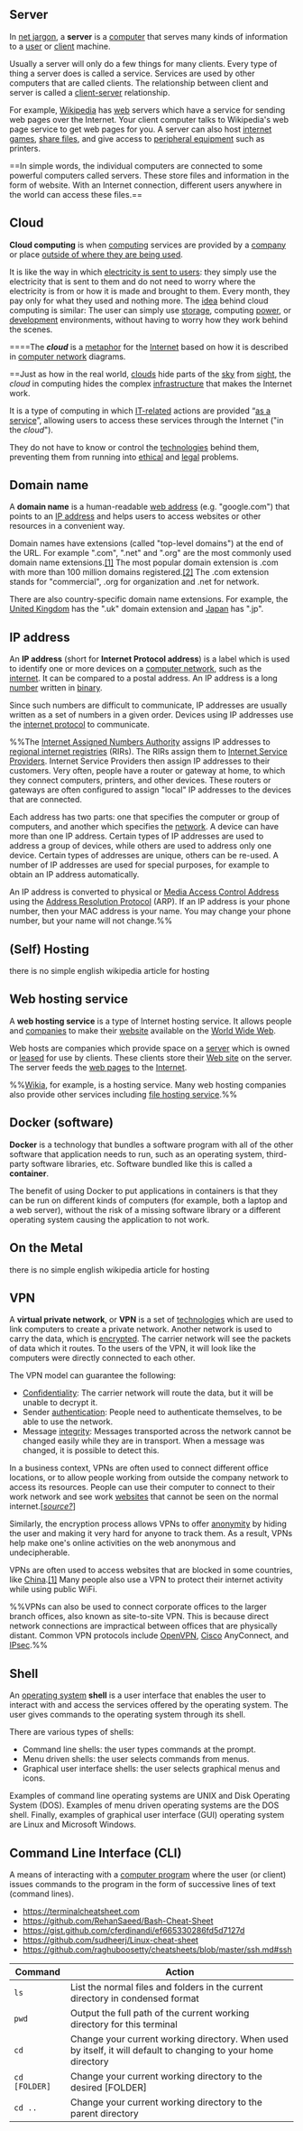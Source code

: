 ## Server

In [net jargon](https://simple.wikipedia.org/wiki/Net_jargon "Net jargon"), a **server** is a [computer](https://simple.wikipedia.org/wiki/Computer "Computer") that serves many kinds of information to a [user](https://simple.wiktionary.org/wiki/user "wikt:user") or [client](https://simple.wikipedia.org/wiki/Client "Client") machine. 

Usually a server will only do a few things for many clients. Every type of thing a server does is called a service. Services are used by other computers that are called clients. The relationship between client and server is called a [client-server](https://simple.wikipedia.org/wiki/Client-server "Client-server") relationship. 

For example, [Wikipedia](https://simple.wikipedia.org/wiki/Wikipedia "Wikipedia") has [web](https://simple.wikipedia.org/wiki/Website "Website") servers which have a service for sending web pages over the Internet. Your client computer talks to Wikipedia's web page service to get web pages for you. A server can also host [internet games](https://simple.wikipedia.org/wiki/Video_game "Video game"), [share files](https://simple.wikipedia.org/wiki/File_server "File server"), and give access to [peripheral equipment](https://simple.wikipedia.org/wiki/Peripheral_equipment "Peripheral equipment") such as printers. 

==In simple words, the individual computers are connected to some powerful computers called servers. These store files and information in the form of website. With an Internet connection, different users anywhere in the world can access these files.==


## Cloud

**Cloud computing** is when [computing](https://simple.wikipedia.org/wiki/Computing "Computing") services are provided by a [company](https://simple.wikipedia.org/wiki/Company "Company") or place [outside of where they are being used](https://simple.wikipedia.org/wiki/Outsourcing "Outsourcing"). 

It is like the way in which [electricity is sent to users](https://simple.wikipedia.org/wiki/Electric_power_distribution "Electric power distribution"): they simply use the electricity that is sent to them and do not need to worry where the electricity is from or how it is made and brought to them. Every month, they pay only for what they used and nothing more. The [idea](https://simple.wikipedia.org/wiki/Idea "Idea") behind cloud computing is similar: The user can simply use [storage](https://simple.wikipedia.org/wiki/Storage "Storage"), computing [power](https://simple.wikipedia.org/wiki/Central_processing_unit "Central processing unit"), or [development](https://simple.wikipedia.org/wiki/Software_development "Software development") environments, without having to worry how they work behind the scenes.

====The _**cloud**_ is a [metaphor](https://simple.wikipedia.org/wiki/Metaphor "Metaphor") for the [Internet](https://simple.wikipedia.org/wiki/Internet "Internet") based on how it is described in [computer network](https://simple.wikipedia.org/wiki/Computer_network "Computer network") diagrams. 

==Just as how in the real world, [clouds](https://simple.wikipedia.org/wiki/Cloud "Cloud") hide parts of the [sky](https://simple.wikipedia.org/wiki/Sky "Sky") from [sight](https://simple.wikipedia.org/wiki/Sight "Sight"), the _cloud_ in computing hides the complex [infrastructure](https://simple.wikipedia.org/wiki/Infrastructure "Infrastructure") that makes the Internet work.

It is a type of computing in which [IT-related](https://simple.wikipedia.org/wiki/Information_technology "Information technology") actions are provided “[as a service](https://simple.wikipedia.org/wiki/Everything_as_a_service "Everything as a service")”, allowing users to access these services through the Internet ("in the _cloud_").

They do not have to know or control the [technologies](https://simple.wikipedia.org/wiki/Technology "Technology") behind them, preventing them from running into [ethical](https://simple.wikipedia.org/wiki/Ethics "Ethics") and [legal](https://simple.wikipedia.org/wiki/Law "Law") problems.


## Domain name

A **domain name** is a human-readable [web address](https://simple.wikipedia.org/wiki/URL "URL") (e.g. "google.com") that points to an [IP address](https://simple.wikipedia.org/wiki/IP_address "IP address") and helps users to access websites or other resources in a convenient way. 

Domain names have extensions (called "top-level domains") at the end of the URL. For example ".com", ".net" and ".org" are the most commonly used domain name extensions.[[1]](https://simple.wikipedia.org/wiki/Domain_name#cite_note-1) The most popular domain extension is .com with more than 100 million domains registered.[[2]](https://simple.wikipedia.org/wiki/Domain_name#cite_note-2) The .com extension stands for "commercial", .org for organization and .net for network.

There are also country-specific domain name extensions. For example, the [United Kingdom](https://simple.wikipedia.org/wiki/United_Kingdom "United Kingdom") has the ".uk" domain extension and [Japan](https://simple.wikipedia.org/wiki/Japan "Japan") has ".jp".


## IP address

An **IP address** (short for **Internet Protocol address**) is a label which is used to identify one or more devices on a [computer network](https://simple.wikipedia.org/wiki/Computer_network "Computer network"), such as the [internet](https://simple.wikipedia.org/wiki/Internet "Internet"). It can be compared to a postal address. An IP address is a long [number](https://simple.wikipedia.org/wiki/Number "Number") written in [binary](https://simple.wikipedia.org/wiki/Binary_number "Binary number"). 

Since such numbers are difficult to communicate, IP addresses are usually written as a set of numbers in a given order. Devices using IP addresses use the [internet protocol](https://simple.wikipedia.org/wiki/Internet_Protocol "Internet Protocol") to communicate.

%%The [Internet Assigned Numbers Authority](https://simple.wikipedia.org/wiki/Internet_Assigned_Numbers_Authority "Internet Assigned Numbers Authority") assigns IP addresses to [regional internet registries](https://simple.wikipedia.org/wiki/Regional_internet_registry "Regional internet registry") (RIRs). The RIRs assign them to [Internet Service Providers](https://simple.wikipedia.org/wiki/Internet_service_provider "Internet service provider"). Internet Service Providers then assign IP addresses to their customers. Very often, people have a router or gateway at home, to which they connect computers, printers, and other devices. These routers or gateways are often configured to assign "local" IP addresses to the devices that are connected.

Each address has two parts: one that specifies the computer or group of computers, and another which specifies the [network](https://simple.wikipedia.org/wiki/Computer_network "Computer network"). A device can have more than one IP address. Certain types of IP addresses are used to address a group of devices, while others are used to address only one device. Certain types of addresses are unique, others can be re-used. A number of IP addresses are used for special purposes, for example to obtain an IP address automatically.

An IP address is converted to physical or [Media Access Control Address](https://simple.wikipedia.org/wiki/MAC_address "MAC address") using the [Address Resolution Protocol](https://simple.wikipedia.org/wiki/Address_Resolution_Protocol "Address Resolution Protocol") (ARP). If an IP address is your phone number, then your MAC address is your name. You may change your phone number, but your name will not change.%%


## (Self) Hosting

there is no simple english wikipedia article for hosting


## Web hosting service

A **web hosting service** is a type of Internet hosting service. It allows people and [companies](https://simple.wikipedia.org/wiki/Company "Company") to make their [website](https://simple.wikipedia.org/wiki/Website "Website") available on the [World Wide Web](https://simple.wikipedia.org/wiki/World_Wide_Web "World Wide Web"). 

Web hosts are companies which provide space on a [server](https://simple.wikipedia.org/wiki/Server_(computing) "Server (computing)") which is owned or [leased](https://simple.wikipedia.org/wiki/Lease "Lease") for use by clients. These clients store their [Web site](https://simple.wikipedia.org/wiki/Web_site "Web site") on the server. The server feeds the [web pages](https://simple.wikipedia.org/wiki/Web_page "Web page") to the [Internet](https://simple.wikipedia.org/wiki/Internet "Internet").

%%[Wikia](https://simple.wikipedia.org/wiki/Wikia "Wikia"), for example, is a hosting service. Many web hosting companies also provide other services including [file hosting service](https://simple.wikipedia.org/wiki/File_hosting_service "File hosting service").%%


## Docker (software)

**Docker** is a technology that bundles a software program with all of the other software that application needs to run, such as an operating system, third-party software libraries, etc. Software bundled like this is called a **container**.

The benefit of using Docker to put applications in containers is that they can be run on different kinds of computers (for example, both a laptop and a web server), without the risk of a missing software library or a different operating system causing the application to not work.


## On the Metal

there is no simple english wikipedia article for hosting


## VPN

A **virtual private network**, or **VPN** is a set of [technologies](https://simple.wikipedia.org/wiki/Technology "Technology") which are used to link computers to create a private network. Another network is used to carry the data, which is [encrypted](https://simple.wikipedia.org/wiki/Encryption "Encryption"). The carrier network will see the packets of data which it routes. To the users of the VPN, it will look like the computers were directly connected to each other.

The VPN model can guarantee the following:

-   [Confidentiality](https://en.wikipedia.org/wiki/Confidentiality "w:Confidentiality"): The carrier network will route the data, but it will be unable to decrypt it.
-   Sender [authentication](https://simple.wikipedia.org/wiki/Authentication "Authentication"): People need to authenticate themselves, to be able to use the network.
-   Message [integrity](https://simple.wikipedia.org/wiki/Data_integrity "Data integrity"): Messages transported across the network cannot be changed easily while they are in transport. When a message was changed, it is possible to detect this.

In a business context, VPNs are often used to connect different office locations, or to allow people working from outside the company network to access its resources. People can use their computer to connect to their work network and see work [websites](https://simple.wikipedia.org/wiki/Website "Website") that cannot be seen on the normal internet.[_[source?](https://simple.wikipedia.org/wiki/Wikipedia:Citing_sources "Wikipedia:Citing sources")_]

Similarly, the encryption process allows VPNs to offer [anonymity](https://simple.wikipedia.org/wiki/Anonymity "Anonymity") by hiding the user and making it very hard for anyone to track them. As a result, VPNs help make one's online activities on the web anonymous and undecipherable.

VPNs are often used to access websites that are blocked in some countries, like [China](https://simple.wikipedia.org/wiki/China "China").[[1]](https://simple.wikipedia.org/wiki/Virtual_private_network#cite_note-1) Many people also use a VPN to protect their internet activity while using public WiFi.

%%VPNs can also be used to connect corporate offices to the larger branch offices, also known as site-to-site VPN. This is because direct network connections are impractical between offices that are physically distant. Common VPN protocols include [OpenVPN](https://simple.wikipedia.org/wiki/OpenVPN "OpenVPN"), [Cisco](https://simple.wikipedia.org/w/index.php?title=Cisco&action=edit&redlink=1 "Cisco (not yet started)") AnyConnect, and [IPsec](https://simple.wikipedia.org/wiki/IPsec "IPsec").%%

## Shell

An [operating system](https://simple.wikipedia.org/wiki/Operating_system "Operating system") **shell** is a user interface that enables the user to interact with and access the services offered by the operating system. The user gives commands to the operating system through its shell.

There are various types of shells:

- Command line shells: the user types commands at the prompt.
- Menu driven shells: the user selects commands from menus.
- Graphical user interface shells: the user selects  graphical menus and icons.

Examples of command line operating systems are UNIX and Disk Operating System (DOS). Examples of menu driven operating systems are the DOS shell. Finally, examples of graphical user interface (GUI) operating system are Linux and Microsoft Windows. 

## Command Line Interface (CLI)

A means of interacting with a [computer program](https://simple.wikipedia.org/wiki/Computer_program "Computer program") where the user (or client) issues commands to the program in the form of successive lines of text (command lines).

- https://terminalcheatsheet.com
- https://github.com/RehanSaeed/Bash-Cheat-Sheet
- https://gist.github.com/cferdinandi/ef665330286fd5d7127d
- https://github.com/sudheerj/Linux-cheat-sheet
- https://github.com/raghuboosetty/cheatsheets/blob/master/ssh.md#ssh


| Command  | Action |
| ------------- | ------------- |
| `ls` | List the normal files and folders in the current directory in condensed format  |
| `pwd`  | Output the full path of the current working directory for this terminal |
| `cd`  | Change your current working directory. When used by itself, it will default to changing to your home directory |
| `cd [FOLDER]` | Change your current working directory to the desired [FOLDER] |
| `cd ..` | Change your current working directory to the parent directory |




